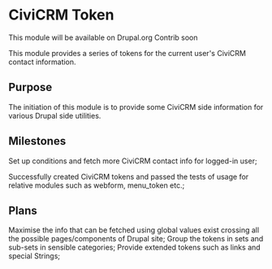 CiviCRM Token
==============

This module will be available on Drupal.org Contrib soon

This module provides a series of tokens for the current user's CiviCRM contact information.


## Purpose

The initiation of this module is to provide some CiviCRM side information for various Drupal side utilities. 


## Milestones
Set up conditions and fetch more CiviCRM contact info for logged-in user;

Successfully created CiviCRM tokens and passed the tests of usage for relative modules such as webform, menu_token etc.;


## Plans

Maximise the info that can be fetched using global values exist crossing all the possible pages/components of Drupal site;
Group the tokens in sets and sub-sets in sensible categories;
Provide extended tokens such as links and special Strings;

